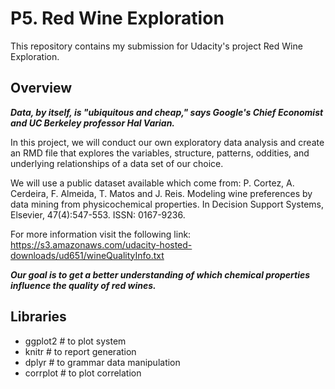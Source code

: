 # P5. Red Wine Exploration
This repository contains my submission for Udacity's project Red Wine Exploration.

## Overview
***Data, by itself, is "ubiquitous and cheap," says Google's Chief Economist and UC Berkeley professor Hal Varian.***

In this project, we will conduct our own exploratory data analysis and create an RMD file that explores the variables, structure, patterns, oddities, and underlying relationships of a data set of our choice.

We will use a public dataset available which come from: P. Cortez, A. Cerdeira, F. Almeida, T. Matos and J. Reis. Modeling wine preferences by data mining from physicochemical properties. In Decision Support Systems, Elsevier, 47(4):547-553. ISSN: 0167-9236.

For more information visit the following link: https://s3.amazonaws.com/udacity-hosted-downloads/ud651/wineQualityInfo.txt

***Our goal is to get a better understanding of which chemical properties influence the quality of red wines.***

## Libraries
- ggplot2 # to plot system
- knitr  # to report generation
- dplyr # to grammar data manipulation
- corrplot # to plot correlation
